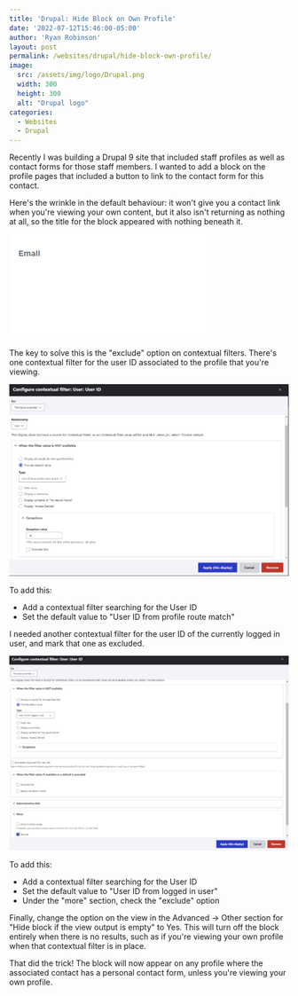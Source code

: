 ```yaml
---
title: 'Drupal: Hide Block on Own Profile'
date: '2022-07-12T15:46:00-05:00'
author: 'Ryan Robinson'
layout: post
permalink: /websites/drupal/hide-block-own-profile/
image: 
  src: /assets/img/logo/Drupal.png
  width: 300
  height: 300
  alt: "Drupal logo"
categories:
  - Websites
  - Drupal
---
```


Recently I was building a Drupal 9 site that included staff profiles as well as contact forms for those staff members. I wanted to add a block on the profile pages that included a button to link to the contact form for this contact.

Here's the wrinkle in the default behaviour: it won't give you a contact link when you're viewing your own content, but it also isn't returning as nothing at all, so the title for the block appeared with nothing beneath it.

![Screenshot of empty box only saying the title "Email"](/assets/img/2022/07/Empty_Email_Sidebar.png)

The key to solve this is the "exclude" option on contextual filters. There's one contextual filter for the user ID associated to the profile that you're viewing.

![Screenshot of the configuration page. Details below](/assets/img/2022/07/View_Contextual_Filter_Only_Matching_User.png)

To add this:

- Add a contextual filter searching for the User ID
- Set the default value to "User ID from profile route match"

I needed another contextual filter for the user ID of the currently logged in user, and mark that one as excluded.

![Screenshot of the configuraton page. Details below.](/assets/img/2022/07/View_Contextual_Filter_Exclude_Current_User.png)

To add this:

- Add a contextual filter searching for the User ID
- Set the default value to "User ID from logged in user"
- Under the "more" section, check the "exclude" option

Finally, change the option on the view in the Advanced -> Other section for "Hide block if the view output is empty" to Yes. This will turn off the block entirely when there is no results, such as if you're viewing your own profile when that contextual filter is in place.

That did the trick! The block will now appear on any profile where the associated contact has a personal contact form, unless you're viewing your own profile.

